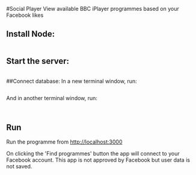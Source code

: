 #Social Player
View available BBC iPlayer programmes based on your Facebook likes 

## Install Node:
```npm install
```

## Start the server:
```npm start
```

##Connect database:
In a new terminal window, run:

```mongod --dbpath /Users/yourusername/yourpathto/.../social-player/data
```

And in another terminal window, run:

```mongo
```

```use social-player
```

## Run
Run the programme from [http://localhost:3000](localhost:3000)

On clicking the 'Find programmes' button the app will connect to your Facebook account. This app is not approved by Facebook but user data is not saved.